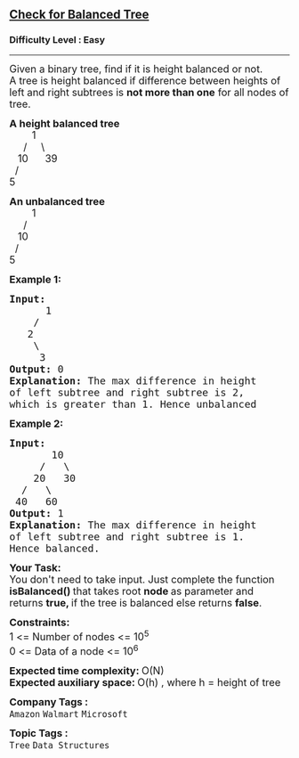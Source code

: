 <h2><a href="https://practice.geeksforgeeks.org/problems/check-for-balanced-tree/1?page=1&category[]=Tree&curated[]=1&sortBy=difficulty">Check for Balanced Tree</a></h2><h3>Difficulty Level : Easy</h3><hr><div class="problems_problem_content__Xm_eO"><p><span style="font-size:18px">Given a binary tree, find if it is height balanced or not.&nbsp;<br>
A tree is height balanced if difference between heights of left and right subtrees is <strong>not more than one</strong> for all nodes of tree.&nbsp;</span></p>

<p><span style="font-size:18px"><strong>A height balanced tree</strong><br>
&nbsp; &nbsp; &nbsp; &nbsp; 1<br>
&nbsp; &nbsp;&nbsp; /&nbsp;&nbsp;&nbsp;&nbsp; \<br>
&nbsp;&nbsp; 10&nbsp;&nbsp;&nbsp;&nbsp;&nbsp; 39<br>
&nbsp; /<br>
5</span></p>

<p><span style="font-size:18px"><strong>An unbalanced tree</strong><br>
&nbsp; &nbsp; &nbsp; &nbsp; 1<br>
&nbsp; &nbsp;&nbsp; /&nbsp;&nbsp;&nbsp;&nbsp;<br>
&nbsp;&nbsp; 10&nbsp;&nbsp;&nbsp;<br>
&nbsp; /<br>
5</span></p>

<p><span style="font-size:18px"><strong>Example 1:</strong></span></p>

<pre><span style="font-size:18px"><strong>Input:
</strong>&nbsp;&nbsp;&nbsp;&nbsp;&nbsp; 1
 &nbsp;&nbsp;&nbsp;/
&nbsp;&nbsp; 2
 &nbsp; &nbsp;\
 &nbsp; &nbsp; 3&nbsp;
<strong>Output: </strong>0<strong>
Explanation: </strong>The max difference in height
of left subtree and right subtree is 2,
which is greater than 1. Hence unbalanced</span>
</pre>

<p><span style="font-size:18px"><strong>Example 2:</strong></span></p>

<pre><span style="font-size:18px"><strong>Input:
</strong>&nbsp;&nbsp;&nbsp;&nbsp;&nbsp;&nbsp;&nbsp;10
 &nbsp;&nbsp;&nbsp;&nbsp;/&nbsp;&nbsp; \
 &nbsp;&nbsp;&nbsp;20&nbsp;&nbsp; 30 
&nbsp;&nbsp;/&nbsp;&nbsp; \
 40&nbsp;&nbsp; 60
<strong>Output:</strong> 1<strong>
Explanation: </strong>The max difference in height
of left subtree and right subtree is 1.
Hence balanced.<strong> </strong></span>
</pre>

<p><strong><span style="font-size:18px">Your Task:</span></strong><br>
<span style="font-size:18px">You don't need to take input. Just complete the function<strong> isBalanced() </strong>that takes root <strong>node </strong>as parameter and returns <strong>true, </strong>if the tree is balanced else returns <strong>false</strong>.</span></p>

<p><span style="font-size:18px"><strong>Constraints:</strong><br>
1 &lt;= Number of nodes &lt;= 10<sup>5</sup><br>
0 &lt;= Data of a node &lt;= 10<sup>6</sup></span></p>

<p><span style="font-size:18px"><strong>Expected time complexity:&nbsp;</strong>O(N)</span><br>
<span style="font-size:18px"><strong>Expected auxiliary space:&nbsp;</strong>O(h) , where h = height of tree</span></p>
</div><p><span style=font-size:18px><strong>Company Tags : </strong><br><code>Amazon</code>&nbsp;<code>Walmart</code>&nbsp;<code>Microsoft</code>&nbsp;<br><p><span style=font-size:18px><strong>Topic Tags : </strong><br><code>Tree</code>&nbsp;<code>Data Structures</code>&nbsp;